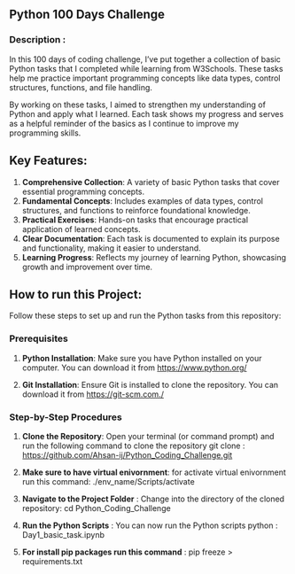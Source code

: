 ## Python 100 Days Challenge

### Description :

In this 100 days of coding challenge, I’ve put together a collection of basic Python tasks that I completed while learning from W3Schools. These tasks help me practice important programming concepts like data types, control structures, functions, and file handling.

By working on these tasks, I aimed to strengthen my understanding of Python and apply what I learned. Each task shows my progress and serves as a helpful reminder of the basics as I continue to improve my programming skills.

## Key Features:
1) **Comprehensive Collection**: A variety of basic Python tasks that cover essential programming concepts.
2) **Fundamental Concepts**: Includes examples of data types, control structures, and functions to reinforce foundational knowledge.
3) **Practical Exercises**: Hands-on tasks that encourage practical application of learned concepts.
4) **Clear Documentation**: Each task is documented to explain its purpose and functionality, making it easier to understand.
5) **Learning Progress**: Reflects my journey of learning Python, showcasing growth and improvement over time.
 
## How to run this Project:
Follow these steps to set up and run the Python tasks from this repository:

### Prerequisites
1) **Python Installation**: Make sure you have Python installed on your computer. You can download it from https://www.python.org/

2) **Git Installation**: Ensure Git is installed to clone the repository. You can download it from https://git-scm.com./

### Step-by-Step Procedures
1) **Clone the Repository**: Open your terminal (or command prompt) and run the following command to clone the repository
git clone : https://github.com/Ahsan-ij/Python_Coding_Challenge.git

2) **Make sure to have virtual enivornment**: for activate virtual enivornment run this command:  ./env_name/Scripts/activate  

3) **Navigate to the Project Folder** : Change into the directory of the cloned repository: cd Python_Coding_Challenge

4) **Run the Python Scripts** : You can now run the Python scripts python : Day1_basic_task.ipynb

5) **For install pip packages run this command** : pip freeze > requirements.txt